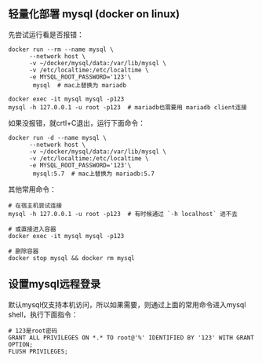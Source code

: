 ## 轻量化部署 mysql (docker on linux)

先尝试运行看是否报错：
```shell
docker run --rm --name mysql \
      --network host \
      -v ~/docker/mysql/data:/var/lib/mysql \
      -v /etc/localtime:/etc/localtime \
      -e MYSQL_ROOT_PASSWORD='123'\
       mysql  # mac上替换为 mariadb
       
docker exec -it mysql mysql -p123
mysql -h 127.0.0.1 -u root -p123  # mariadb也需要用 mariadb client连接
```

如果没报错，就crtl+C退出，运行下面命令：
```shell
docker run -d --name mysql \
      --network host \
      -v ~/docker/mysql/data:/var/lib/mysql \
      -v /etc/localtime:/etc/localtime \
      -e MYSQL_ROOT_PASSWORD='123'\
       mysql:5.7  # mac上替换为 mariadb:5.7
```

其他常用命令：
```shell
# 在宿主机尝试连接
mysql -h 127.0.0.1 -u root -p123  # 有时候通过 `-h localhost` 进不去

# 或直接进入容器
docker exec -it mysql mysql -p123

# 删除容器
docker stop mysql && docker rm mysql
```

## 设置mysql远程登录
默认mysql仅支持本机访问，所以如果需要，则通过上面的常用命令进入mysql shell，执行下面指令：
```shell
# 123是root密码
GRANT ALL PRIVILEGES ON *.* TO root@'%' IDENTIFIED BY '123' WITH GRANT OPTION;
FLUSH PRIVILEGES;
```
